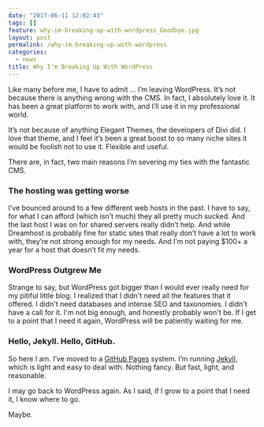 ```yaml
---
date: "2017-06-11 12:02:43"
tags: []
feature: why-im-breaking-up-with-wordpress_Goodbye.jpg
layout: post
permalink: /why-im-breaking-up-with-wordpress
categories:
  - news
title: Why I'm Breaking Up With WordPress
---
```


Like many before me, I have to admit ... I’m leaving WordPress. It’s not because there is anything wrong with the CMS. In fact, I absolutely love it. It has been a great platform to work with, and I’ll use it in my professional world.

It’s not because of anything Elegant Themes, the developers of Divi did. I love that theme, and I feel it’s been a great boost to so many niche sites it would be foolish not to use it. Flexible and useful.

There are, in fact, two main reasons I’m severing my ties with the fantastic CMS.

### The hosting was getting worse

I’ve bounced around to a few different web hosts in the past. I have to say, for what I can afford (which isn’t much) they all pretty much sucked. And the last host I was on for shared servers really didn’t help. And while Dreamhost is probably fine for static sites that really don’t have a lot to work with, they’re not strong enough for my needs. And I’m not paying $100+ a year for a host that doesn’t fit my needs.

### WordPress Outgrew Me

Strange to say, but WordPress got bigger than I would ever really need for my pitiful little blog. I realized that I didn't need all the features that it offered. I didn't need databases and intense SEO and taxonomies. I didn't have a call for it. I'm not big enough, and honestly probably won't be. If I get to a point that I need it again, WordPress will be patiently waiting for me.

### Hello, Jekyll. Hello, GitHub.

So here I am. I’ve moved to a [GitHub Pages](https://pages.github.com/) system. I’m running [Jekyll](http://jekyllrb.com), which is light and easy to deal with. Nothing fancy. But fast, light, and reasonable.

I may go back to WordPress again. As I said, if I grow to a point that I need it, I know where to go.

Maybe.
